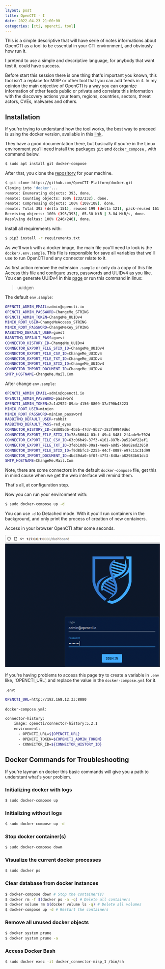 ```yaml
---
layout: post
title: OpenCTI - I
date: 2022-04-23 21:00:00
categories: [cti, opencti, tool]
---
```


This is a simple descriptive that will have serie of notes informations about OpenCTI as a tool to be essential in your CTI environment, and obviously how run it.

I pretend to use a simple and descriptive language, for anybody that want test it, could have success.

Before start this session there is one thing that's important you known, this tool isn't a replace for MISP or other tool that you can add feeds in it. In my opinion the main objective of OpenCTI is a way you can organize information of other feeds public or private and correlate this information with the discovery actions your team, regions, countries, sectors, threat actors, CVEs, malwares and others. 

## Installation

If you're trying to understand how the tool works, the best way to preceed is using the docker version, available in this [link](https://github.com/OpenCTI-Platform/docker).

They have a good documentation there, but basically if you're in the Linux environment you'll need install the packages `git` and `docker_compose` , with command below.

```bash
$ sudo apt install git docker-compose
```

After that, you clone the [repository](https://github.com/OpenCTI-Platform/docker) for your machine. 

```bash
$ git clone https://github.com/OpenCTI-Platform/docker.git
Cloning into 'docker'...
remote: Enumerating objects: 393, done.
remote: Counting objects: 100% (232/232), done.
remote: Compressing objects: 100% (108/108), done.
remote: Total 393 (delta 151), reused 199 (delta 121), pack-reused 161
Receiving objects: 100% (393/393), 65.30 KiB | 3.84 MiB/s, done.
Resolving deltas: 100% (246/246), done.
```

Install all requirements with:

```bash
$ pip3 install -r requirements.txt 
```

As we'll work with a docker image, the main file you'll need to look is the `docker/.env.sample`. This file is responsible for save all variables that we'll use to run OpenCTI and any connector relate to it.

As first action remove the extension `.sample` or only do a copy of this file. Access this file and configure users, passwords and UUIDv4 as you like. You can generate UUIDv4 in this [page](https://www.uuidgenerator.net) or run this command in linux:

>uuidgen

The default `env.sample`:

```bash
OPENCTI_ADMIN_EMAIL=admin@opencti.io
OPENCTI_ADMIN_PASSWORD=ChangeMe_STRING
OPENCTI_ADMIN_TOKEN=ChangeMe_UUIDv4
MINIO_ROOT_USER=ChangeMeAccess_STRING
MINIO_ROOT_PASSWORD=ChangeMeKey_STRING
RABBITMQ_DEFAULT_USER=guest
RABBITMQ_DEFAULT_PASS=guest
CONNECTOR_HISTORY_ID=ChangeMe_UUIDv4
CONNECTOR_EXPORT_FILE_STIX_ID=ChangeMe_UUIDv4
CONNECTOR_EXPORT_FILE_CSV_ID=ChangeMe_UUIDv4
CONNECTOR_EXPORT_FILE_TXT_ID=ChangeMe_UUIDv4
CONNECTOR_IMPORT_FILE_STIX_ID=ChangeMe_UUIDv4
CONNECTOR_IMPORT_DOCUMENT_ID=ChangeMe_UUIDv4
SMTP_HOSTNAME=ChangeMe.Mail.Com
```

After change `env.sample`:

```bash
OPENCTI_ADMIN_EMAIL=admin@opencti.io
OPENCTI_ADMIN_PASSWORD=password
OPENCTI_ADMIN_TOKEN=2c1d2922-89ab-4156-8809-37a790b43223
MINIO_ROOT_USER=minion
MINIO_ROOT_PASSWORD=minion_password
RABBITMQ_DEFAULT_USER=rabbit
RABBITMQ_DEFAULT_PASS=red_eyes
CONNECTOR_HISTORY_ID=c8d805d6-4b5b-47d7-8b27-383f09949d6d
CONNECTOR_EXPORT_FILE_STIX_ID=78c50644-03cf-49c4-848f-2f4ade9e702d
CONNECTOR_EXPORT_FILE_CSV_ID=63c06b49-37f3-4161-887b-9a5204f22af1
CONNECTOR_EXPORT_FILE_TXT_ID=3feb10d8-00a1-4ee9-a8d5-bba02ed23858
CONNECTOR_IMPORT_FILE_STIX_ID=f9d8bfc3-2255-44cf-8087-e97c11c31d99
CONNECTOR_IMPORT_DOCUMENT_ID=4bd39da0-6f0f-47f3-848a-a82983b61dc3
SMTP_HOSTNAME=ChangeMe.Mail.Com
```

Note, there are some connectors in the default `docker-compose` file, get this in mind cause when we get the web interface will remind them.

That's all, at configuration step.

Now you can run your environment with:

```bash
$ sudo docker-compose up -d
```

You can use `-d` to Detached mode. With it you'll run containers in the background, and only print the process of creation of new containers.

Access in your browser OpenCTI after some seconds.

![Logon Page](Images/logon-page.png)


If you're having problems to access this page try to create a variable in `.env` like, 'OPENCTI_URL', and replace the value in the `docker-compose.yml` for it.

`.env`:
```bash
OPENCTI_URL=http://192.168.12.33:8080
```

`docker-compose.yml`:
```bash
connector-history:
    image: opencti/connector-history:5.2.1
    environment:
      - OPENCTI_URL=${OPENCTI_URL}
      - OPENCTI_TOKEN=${OPENCTI_ADMIN_TOKEN}
      - CONNECTOR_ID=${CONNECTOR_HISTORY_ID}
```

## Docker Commands for Troubleshooting

If you're layman on docker this basic commands will give you a path to understant what's your problem.

### Initializing docker with logs

```bash
$ sudo docker-compose up 
```

### Initializing without logs

```bash
$ sudo docker-compose up -d
```

### Stop docker container(s)

```bash
$ sudo docker-compose down
```

### Visualize the current docker processes

```bash
$ sudo docker ps
```

### Clear database from docker instances

```bash
$ docker-compose down # Stop the container(s)
$ docker rm -f $(docker ps -a -q) # Delete all containers
$ docker volume rm $(docker volume ls -q) # Delete all volumes
$ docker-compose up -d # Restart the containers
```

### Remove all unused docker objects

```bash
$ docker system prune
$ docker system prune -a
```

### Access Docker Bash

```bash
$ sudo docker exec -it docker_connector-misp_1 /bin/sh
```